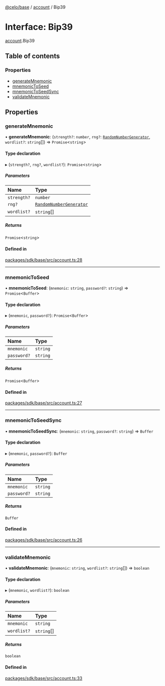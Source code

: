 [@celo/base](../README.md) / [account](../modules/account.md) / Bip39

# Interface: Bip39

[account](../modules/account.md).Bip39

## Table of contents

### Properties

- [generateMnemonic](account.Bip39.md#generatemnemonic)
- [mnemonicToSeed](account.Bip39.md#mnemonictoseed)
- [mnemonicToSeedSync](account.Bip39.md#mnemonictoseedsync)
- [validateMnemonic](account.Bip39.md#validatemnemonic)

## Properties

### generateMnemonic

• **generateMnemonic**: (`strength?`: `number`, `rng?`: [`RandomNumberGenerator`](../modules/account.md#randomnumbergenerator), `wordlist?`: `string`[]) => `Promise`\<`string`\>

#### Type declaration

▸ (`strength?`, `rng?`, `wordlist?`): `Promise`\<`string`\>

##### Parameters

| Name | Type |
| :------ | :------ |
| `strength?` | `number` |
| `rng?` | [`RandomNumberGenerator`](../modules/account.md#randomnumbergenerator) |
| `wordlist?` | `string`[] |

##### Returns

`Promise`\<`string`\>

#### Defined in

[packages/sdk/base/src/account.ts:28](https://github.com/celo-org/developer-tooling/blob/master/packages/sdk/base/src/account.ts#L28)

___

### mnemonicToSeed

• **mnemonicToSeed**: (`mnemonic`: `string`, `password?`: `string`) => `Promise`\<`Buffer`\>

#### Type declaration

▸ (`mnemonic`, `password?`): `Promise`\<`Buffer`\>

##### Parameters

| Name | Type |
| :------ | :------ |
| `mnemonic` | `string` |
| `password?` | `string` |

##### Returns

`Promise`\<`Buffer`\>

#### Defined in

[packages/sdk/base/src/account.ts:27](https://github.com/celo-org/developer-tooling/blob/master/packages/sdk/base/src/account.ts#L27)

___

### mnemonicToSeedSync

• **mnemonicToSeedSync**: (`mnemonic`: `string`, `password?`: `string`) => `Buffer`

#### Type declaration

▸ (`mnemonic`, `password?`): `Buffer`

##### Parameters

| Name | Type |
| :------ | :------ |
| `mnemonic` | `string` |
| `password?` | `string` |

##### Returns

`Buffer`

#### Defined in

[packages/sdk/base/src/account.ts:26](https://github.com/celo-org/developer-tooling/blob/master/packages/sdk/base/src/account.ts#L26)

___

### validateMnemonic

• **validateMnemonic**: (`mnemonic`: `string`, `wordlist?`: `string`[]) => `boolean`

#### Type declaration

▸ (`mnemonic`, `wordlist?`): `boolean`

##### Parameters

| Name | Type |
| :------ | :------ |
| `mnemonic` | `string` |
| `wordlist?` | `string`[] |

##### Returns

`boolean`

#### Defined in

[packages/sdk/base/src/account.ts:33](https://github.com/celo-org/developer-tooling/blob/master/packages/sdk/base/src/account.ts#L33)
